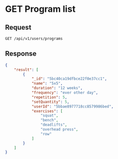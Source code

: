 # GET Program list

## Request

    GET /api/v1/users/programs

## Response
```json
{
    "result": [
        {
            "_id": "5bc40ca19dfbce22f0e37cc1",
            "name": "5x5",
            "duration": "12 weeks",
            "frequency": "ever other day",
            "repetition": 5,
            "setQuantity": 5,
            "userId": "5bbae8977718cc8579986bed",
            "exercises": [
                "squat",
                "bench",
                "deadlifts",
                "overhead press",
                "row"
            ]
        }
    ]
}
```
